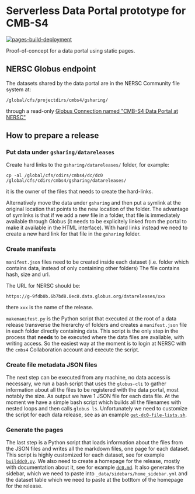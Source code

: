 #  Serverless Data Portal prototype for CMB-S4

[![pages-build-deployment](https://github.com/CMB-S4/serverless-data-portal-cmb-s4/actions/workflows/pages/pages-build-deployment/badge.svg)](https://github.com/CMB-S4/serverless-data-portal-cmb-s4/actions/workflows/pages/pages-build-deployment)

Proof-of-concept for a data portal using static pages.

## NERSC Globus endpoint

The datasets shared by the data portal are in the NERSC Community file system at:

    /global/cfs/projectdirs/cmbs4/gsharing/

through a read-only [Globus Connection named "CMB-S4 Data Portal at NERSC"](https://app.globus.org/file-manager/collections/c9dc477a-3db5-4946-874d-a5dc7efcabcf/)

## How to prepare a release

### Put data under `gsharing/datareleases`

Create hard links to the `gsharing/datareleases/` folder, for example:

    cp -al /global/cfs/cdirs/cmbs4/dc/dc0 /global/cfs/cdirs/cmbs4/gsharing/datareleases/

it is the owner of the files that needs to create the hard-links.

Alternatively move the data under `gsharing` and then put a symlink at the original location that points to the new location of the folder.
The advantage of symlinks is that if we add a new file in a folder, that file is immediately available through Globus (it needs to be explicitely linked from the portal to make it available in the HTML interface). With hard links instead we need to create a new hard link for that file in the `gsharing` folder.

### Create manifests

`manifest.json` files need to be created inside each dataset (i.e. folder which contains data, instead of only containing other folders)
The file contains hash, size and url.

The URL for NERSC should be:

    https://g-9fdb0b.6b7bd8.0ec8.data.globus.org/datareleases/xxx

there `xxx` is the name of the release.

`makemanifest.py` is the Python script that executed at the root of a data release transverse the hierarchy of folders and creates a `manifest.json` file in each folder directly containing data.
This script is the only step in the process that **needs** to be executed where the data files are available, with writing access. So the easiest way at the moment is to login at NERSC with the `cmbs4` Collaboration account and execute the script.

### Create file metadata JSON files

The next step can be executed from any machine, no data access is necessary, we run a bash script that uses the `globus-cli` to gather information about all the files to be registered with the data portal, most notably the size.
As output we have 1 JSON file for each data file.
At the moment we have a simple bash script which builds all the filenames with nested loops and then calls `globus ls`.
Unfortunately we need to customize the script for each data release, see as an example [`get-dc0-file-lists.sh`](./get-dc0-file-lists.sh).

### Generate the pages

The last step is a Python script that loads information about the files from the JSON files and writes all the markdown files, one page for each dataset.
This script is highly customized for each dataset, see for example [`builddc0.py`](./builddc0.py).
We also need to create a homepage for the release, mostly with documentation about it, see for example [`dc0.md`](./dc0.md).
It also generates the sidebar, which we need to paste into `_data/sidebars/home_sidebar.yml` and the dataset table which we need to paste at the botttom of the homepage for the release.
